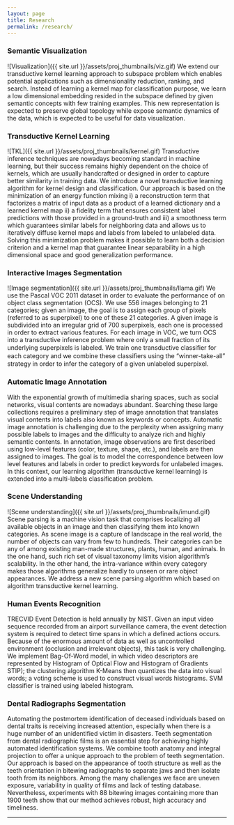 ```yaml
---
layout: page
title: Research
permalink: /research/
---
```


### Semantic Visualization ###
![Visualization]({{ site.url }}/assets/proj_thumbnails/viz.gif)
We extend our transductive kernel learning approach to subspace problem which enables potential applications such as dimensionality reduction, ranking, and search. Instead of learning a kernel map for classification purpose, we learn a low dimensional embedding resided in the subspace defined by given semantic concepts with few training examples. This new representation is expected to preserve global topology while expose semantic dynamics of the data, which is expected to be useful for data visualization.

### Transductive Kernel Learning ###
![TKL]({{ site.url }}/assets/proj_thumbnails/kernel.gif)
Transductive inference techniques are nowadays becoming standard in machine learning, but their success remains highly dependent on the choice of kernels, which are usually handcrafted or designed in order to capture better similarity in training data. We introduce a novel transductive learning algorithm for kernel design and classification. Our approach is based on the minimization of an energy function mixing i) a reconstruction term that factorizes a matrix of input data as a product of a learned dictionary and a learned kernel map ii) a fidelity term that ensures consistent label predictions with those provided in a ground-truth and iii) a smoothness term which guarantees similar labels for neighboring data and allows us to iteratively diffuse kernel maps and labels from labeled to unlabeled data. Solving this minimization problem makes it possible to learn both a decision criterion and a kernel map that guarantee linear separability in a high dimensional space and good generalization performance.

### Interactive Images Segmentation ###
![Image segmentation]({{ site.url }}/assets/proj_thumbnails/llama.gif)
We use the Pascal VOC 2011 dataset in order to evaluate the performance of on object class segmentation (OCS). We use 556 images belonging to 21 categories; given an image, the goal is to assign each group of pixels (referred to as superpixel) to one of these 21 categories. A given image is subdivided into an irregular grid of 700 superpixels, each one is processed in order to extract various features. For each image in VOC, we turn OCS into a transductive inference problem where only a small fraction of its underlying superpixels is labeled. We train one transductive classiﬁer for each category and we combine these classiﬁers using the “winner-take-all” strategy in order to infer the category of a given unlabeled superpixel.

### Automatic Image Annotation ###
With the exponential growth of multimedia sharing spaces, such as social networks, visual contents are nowadays abundant. Searching these large collections requires a preliminary step of image annotation that translates visual contents into labels also known as keywords or concepts. Automatic image annotation is challenging due to the perplexity when assigning many possible labels to images and the difficulty to analyze rich and highly semantic contents. In annotation, image observations are first described using low-level features (color, texture, shape, etc.), and labels are then assigned to images. The goal is to model the correspondence between low level features and labels in order to predict keywords for unlabeled images. In this context, our learning algorithm (transductive kernel learning) is extended into a multi-labels classification problem.

### Scene Understanding ###
![Scene understanding]({{ site.url }}/assets/proj_thumbnails/imund.gif)
Scene parsing is a machine vision task that comprises localizing all available objects in an image and then classifying them into known categories. As scene image is a capture of landscape in the real world, the number of objects can vary from few to hundreds. Their categories can be any of among existing man-made structures, plants, human, and animals. In the one hand, such rich set of visual taxonomy limits vision algorithm’s scalability. In the other hand, the intra-variance within every category makes those algorithms generalize hardly to unseen or rare object appearances. We address a new scene parsing algorithm which based on algorithm transductive kernel learning.

### Human Events Recognition ###
TRECVID Event Detection is held annually by NIST. Given an input video sequence recorded from an airport surveillance camera, the event detection system is required to detect time spans in which a defined actions occurs. Because of the enormous amount of data as well as uncontrolled environment (occlusion and irrelevant objects), this task is very challenging. We implement Bag-Of-Word model, in which video descriptors are represented by Histogram of Optical Flow and Histogram of Gradients STIP); the clustering algorithm K-Means then quantizes the data into visual words; a voting scheme is used to construct visual words histograms. SVM classifier is trained using labeled histogram.

### Dental Radiographs Segmentation ###
Automating the postmortem identification of deceased individuals based on dental traits is receiving increased attention, especially when there is a huge number of an unidentified victim in disasters. Teeth segmentation from dental radiographic films is an essential step for achieving highly automated identification systems. We combine tooth anatomy and integral projection to offer a unique approach to the problem of teeth segmentation. Our approach is based on the appearance of tooth structure as well as the teeth orientation in bitewing radiographs to separate jaws and then isolate tooth from its neighbors. Among the many challenges we face are uneven exposure, variability in quality of films and lack of testing database. Nevertheless, experiments with 88 bitewing images containing more than 1900 teeth show that our method achieves robust, high accuracy and timeliness.

----
